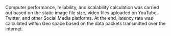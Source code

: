Computer performance, reliability, and scalability calculation was carried out based on the static image file size, video files uploaded on YouTube, Twitter, and other Social Media platforms. At the end, latency rate was calculated within Geo space based on the data packets transmitted over the internet.
